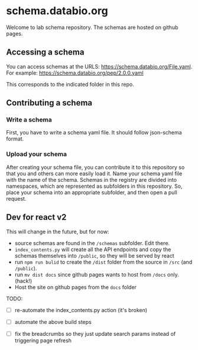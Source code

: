 # schema.databio.org

Welcome to lab schema repository. The schemas are hosted on github pages. 

## Accessing a schema

You can access schemas at the URLS: https://schema.databio.org/File.yaml.  For example: https://schema.databio.org/pep/2.0.0.yaml

This corresponds to the indicated folder in this repo.

## Contributing a schema

### Write a schema 

First, you have to write a schema yaml file. It should follow json-schema format.

### Upload your schema

After creating your schema file, you can contribute it to this repository so that you and others can more easily load it.  Name your schema yaml file with the name of the schema. Schemas in the registry are divided into namespaces, which are represented as subfolders in this repository. So, place your schema into an appropriate subfolder, and then open a pull request.

## Dev for react v2

This will change in the future, but for now:

- source schemas are found in the `/schemas` subfolder. Edit there.
- `index_contents.py` will create all the API endpoints and copy the schemas themselves into `/public`, so they will be served by react
- run `npm run bulid` to create the `/dist` folder from the source in `/src` (and `/public`).
- run `mv dist docs` since github pages wants to host from `/docs` only. (hack!)
- Host the site on github pages from the `docs` folder

TODO:
- [ ] re-automate the index_contents.py action (it's broken)
- [ ] automate the above build steps
- [ ] fix the breadcrumbs so they just update search params instead of triggering page refresh

